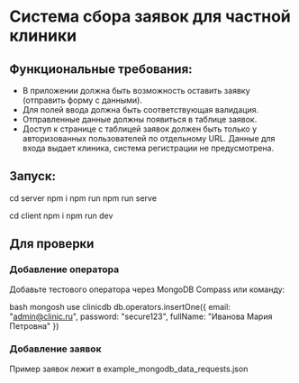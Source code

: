 # Система сбора заявок для частной клиники

## Функциональные требования:

- В приложении должна быть возможность оставить заявку (отправить форму с данными).
- Для полей ввода должна быть соответствующая валидация.
- Отправленные данные должны появиться в таблице заявок.
- Доступ к странице с таблицей заявок должен быть только у авторизованных пользователей по отдельному URL. Данные для входа выдает клиника, система регистрации не предусмотрена.

## Запуск:

cd server
npm i
npm run
npm run serve

cd client
npm i
npm run dev

## Для проверки

### Добавление оператора

Добавьте тестового оператора через MongoDB Compass или команду:

bash
mongosh
use clinicdb
db.operators.insertOne({
email: "admin@clinic.ru",
password: "secure123",
fullName: "Иванова Мария Петровна"
})

### Добавление заявок

Пример заявок лежит в example_mongodb_data_requests.json
